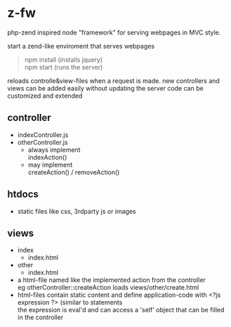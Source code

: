 z-fw
====

php-zend inspired node "framework" for serving webpages in MVC style.

start a zend-like enviroment that serves webpages

>  npm install (installs jquery)  
>  npm start (runs the server)

reloads controlle&view-files when a request is made. new controllers and views can be added easily without updating the server code
can be customized and extended



controller
----------

  - indexController.js
  - otherController.js
    - always implement  
      indexAction()
    - may implement  
      createAction() / removeAction()

htdocs
------
  - static files like css, 3rdparty js or images

views
-----
  - index
    - index.html
  - other
    - index.html
  - a html-file named like the implemented action from the controller  
    eg otherController::createAction loads views/other/create.html
  - html-files contain static content and define application-code with &lt;?js expression  ?&gt; (similar to <?php ?> statements  
    the expression is eval'd and can access a 'self' object that can be filled in the controller
